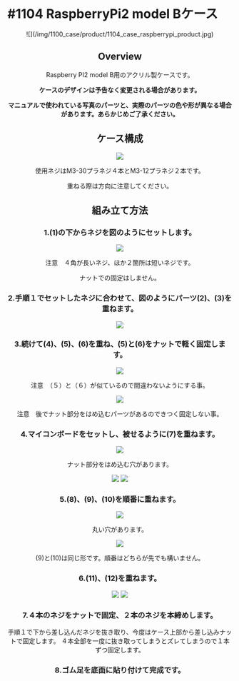 # #1104 RaspberryPi2 model Bケース
<center>
![](/img/1100_case/product/1104_case_raspberrypi_product.jpg)
<!--COLORME-->

## Overview
Raspberry PI2 model B用のアクリル製ケースです。

**ケースのデザインは予告なく変更される場合があります。**

**マニュアルで使われている写真のパーツと、実際のパーツの色や形が異なる場合があります。あらかじめご了承ください。**

## ケース構成

![](/img/1100_case/manual/raspi2b_00.jpg)

使用ネジはM3-30プラネジ４本とM3-12プラネジ２本です。

重ねる際は方向に注意してください。

## 組み立て方法
### 1.(1)の下からネジを図のようにセットします。
![](/img/1100_case/manual/raspi2b_01.jpg)

注意　４角が長いネジ、ほか２箇所は短いネジです。

ナットでの固定はしません。

### 2.手順１でセットしたネジに合わせて、図のようにパーツ(2)、(3)を重ねます。
![](/img/1100_case/manual/raspi2b_01a.jpg)

### 3.続けて(4)、(5)、(6)を重ね、(5)と(6)をナットで軽く固定します。
![](/img/1100_case/manual/raspi2b_02.jpg)

注意　（５）と（６）が似ているので間違わないようにする事。

![](/img/1100_case/manual/raspi2b_03.jpg)

注意　後でナット部分をはめ込むパーツがあるのできつく固定しない事。

### 4.マイコンボードをセットし、被せるように(7)を重ねます。
![](/img/1100_case/manual/raspi2b_04.jpg)

ナット部分をはめ込む穴があります。

![](/img/1100_case/manual/raspi2b_04a.jpg)
![](/img/1100_case/manual/raspi2b_04b.jpg)

### 5.(8)、(9)、(10)を順番に重ねます。
![](/img/1100_case/manual/raspi2b_05.jpg)

丸い穴があります。

![](/img/1100_case/manual/raspi2b_06.jpg)

(9)と(10)は同じ形です。順番はどちらが先でも構いません。

### 6.(11)、(12)を重ねます。
![](/img/1100_case/manual/raspi2b_07.jpg)
![](/img/1100_case/manual/raspi2b_08.jpg)

### 7.４本のネジをナットで固定、２本のネジを本締めします。

手順１で下から差し込んだネジを抜き取り、今度はケース上部から差し込みナットで固定します。
４本全部を一度に抜き取ってしまうとズレてしまうので１本ずつ固定します。

### 8.ゴム足を底面に貼り付けて完成です。